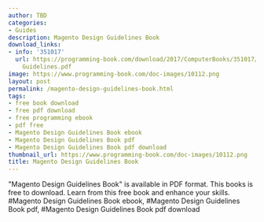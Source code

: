 ```yaml
---
author: TBD
categories:
- Guides
description: Magento Design Guidelines Book
download_links:
- info: '351017'
  url: https://programming-book.com/download/2017/ComputerBooks/351017/Magento Design
    Guidelines.pdf
image: https://www.programming-book.com/doc-images/10112.png
layout: post
permalink: /magento-design-guidelines-book.html
tags:
- free book download
- free pdf download
- free programming ebook
- pdf free
- Magento Design Guidelines Book ebook
- Magento Design Guidelines Book pdf
- Magento Design Guidelines Book pdf download
thumbnail_url: https://www.programming-book.com/doc-images/10112.png
title: Magento Design Guidelines Book
---
```


 
<div class="item-desc text-justify">
  "Magento Design Guidelines Book" is available in PDF format. This books is free to download. Learn from this free book and enhance your skills.
  <br>
  #Magento Design Guidelines Book ebook, #Magento Design Guidelines Book pdf, #Magento Design Guidelines Book pdf download
</div>
